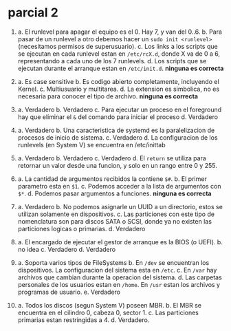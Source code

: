 # parcial 2

1.  a. El runlevel para apagar el equipo es el 0. Hay 7, y van del 0..6.
    b. Para pasar de un runlevel a otro debemos hacer un `sudo init <runlevel>` (necesitamos permisos
    de superusuario).
    c. Los links a los scripts que se ejecutan en cada runlevel estan en `/etc/rcX.d`, donde X va de 0
    a 6, representando a cada uno de los 7 runlevels.
    d. Los scripts que se ejecutan durante el arranque estan en `/etc/init.d`.
    **ninguna es correcta**

2.  a. Es case sensitive
    b. Es codigo abierto completamente, incluyendo el Kernel.
    c. Multiusuario y multitarea.
    d. La extension es simbolica, no es necesaria para conocer el tipo de archivo.
    **ninguna es correcta**

3.  a. Verdadero
    b. Verdadero
    c. Para ejecutar un proceso en el foreground hay que eliminar el `&` del comando para iniciar el proceso
    d. Verdadero

4.  a. Verdadero
    b. Una caracteristica de systemd es la paralelizacion de procesos de inicio de sistema.
    c. Verdadero
    d. La configuracion de los runlevels (en System V) se encuentra en /etc/inittab

5.  a. Verdadero
    b. Verdadero
    c. Verdadero
    d. El `return` se utiliza para retornar un valor desde una funcion, y solo en un rango
    entre 0 y 255.

6.  a. La cantidad de argumentos recibidos la contiene `$#`.
    b. El primer parametro esta en `$1`.
    c. Podemos acceder a la lista de argumentos con `$*`.
    d. Podemos pasar argumentos a funciones.
    **ninguna es correcta**

7.  a. Verdadero
    b. No podemos asignarle un UUID a un directorio, estos se utilizan solamente en dispositivos.
    c. Las particiones con este tipo de nomenclatura son para discos SATA o SCSI, donde ya no existen
    las particiones logicas o primarias.
    d. Verdadero

8.  a. El encargado de ejecutar el gestor de arranque es la BIOS (o UEFI).
    b. no idea
    c. Verdadero
    d. Verdadero

9.  a. Soporta varios tipos de FileSystems
    b. En `/dev` se encuentran los dispositivos. La configuracion del sistema esta en `/etc`.
    c. En `/var` hay archivos que cambian durante la operacion del sistema.
    d. Las carpetas personales de los usuarios estan en `/home`. En `/usr` estan los archivos y programas
    de usuario.
    e. Verdadero

10. a. Todos los discos (segun System V) poseen MBR.
    b. El MBR se encuentra en el cilindro 0, cabeza 0, sector 1.
    c. Las particiones primarias estan restringidas a 4.
    d. Verdadero.
